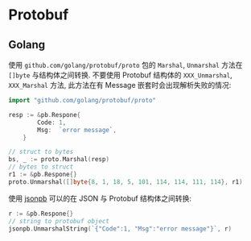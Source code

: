 # Protobuf
## Golang
使用 `github.com/golang/protobuf/proto` 包的 `Marshal`, `Unmarshal` 方法在 `[]byte` 与结构体之间转换. 不要使用 Protobuf 结构体的 `XXX_Unmarshal`, `XXX_Marshal` 方法, 此方法在有 Message 嵌套时会出现解析失败的情况:

```go
import "github.com/golang/protobuf/proto"

resp := &pb.Respone{
		Code: 1,
		Msg:  `error message`,
	}

// struct to bytes
bs, _ := proto.Marshal(resp)
// bytes to struct
r1 := &pb.Respone{}
proto.Unmarshal([]byte{8, 1, 18, 5, 101, 114, 114, 111, 114}, r1)
```

使用 [jsonpb](https://godoc.org/github.com/golang/protobuf/jsonpb) 可以的在 JSON 与 Protobuf 结构体之间转换:

```go
r := &pb.Respone{}
// string to protobuf object
jsonpb.UnmarshalString(`{"Code":1, "Msg":"error message"}`, r)
```
